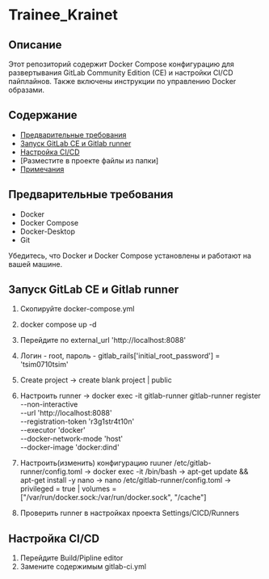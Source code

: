 # Trainee_Krainet


## Описание

Этот репозиторий содержит Docker Compose конфигурацию для развертывания GitLab Community Edition (CE) и настройки CI/CD пайплайнов. Также включены инструкции по управлению Docker образами.

## Содержание

- [Предварительные требования](#предварительные-требования)
- [Запуск GitLab CE и Gitlab runner](#запуск-gitlab-ce-и-Gitlab-runner)
- [Настройка CI/CD](#настройка-cicd)
- [Разместите в проекте файлы из папки]
- [Примечания](#примечания)

## Предварительные требования

- Docker
- Docker Compose
- Docker-Desktop
- Git

Убедитесь, что Docker и Docker Compose установлены и работают на вашей машине.

## Запуск GitLab CE и Gitlab runner

1. Скопируйте docker-compose.yml
2. docker compose up -d
3. Перейдите по external_url 'http://localhost:8088'
4. Логин - root, пароль - gitlab_rails['initial_root_password'] = 'tsim0710tsim'
5. Create project -> create blank project | public
6. Настроить runner -> docker exec -it gitlab-runner gitlab-runner register \
  --non-interactive \
  --url 'http://localhost:8088' \
  --registration-token 'r3g1str4t10n' \
  --executor 'docker' \
  --docker-network-mode 'host' \
  --docker-image 'docker:dind'

7. Настроить(изменить) конфигурацию ruuner /etc/gitlab-runner/config.toml -> docker exec -it <CONTAINER ID> /bin/bash -> apt-get update && apt-get install -y nano
-> nano /etc/gitlab-runner/config.toml -> privileged = true | volumes = ["/var/run/docker.sock:/var/run/docker.sock", "/cache"]
8. Проверить runner в настройках проекта Settings/CICD/Runners


## Настройка CI/CD

1. Перейдите Build/Pipline editor
2. Замените содержимым gitlab-ci.yml
